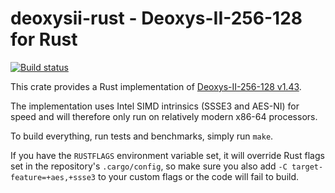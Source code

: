 # deoxysii-rust - Deoxys-II-256-128 for Rust

[![Build status][github-ci-tests-badge]][github-ci-tests-link]

[github-ci-tests-badge]: https://github.com/oasisprotocol/deoxysii-rust/workflows/ci-tests/badge.svg
[github-ci-tests-link]: https://github.com/oasisprotocol/deoxysii-rust/actions?query=workflow:ci-tests

This crate provides a Rust implementation of [Deoxys-II-256-128 v1.43][0].

The implementation uses Intel SIMD intrinsics (SSSE3 and AES-NI) for
speed and will therefore only run on relatively modern x86-64 processors.

To build everything, run tests and benchmarks, simply run `make`.

If you have the `RUSTFLAGS` environment variable set, it will override Rust
flags set in the repository's `.cargo/config`, so make sure you also add
`-C target-feature=+aes,+ssse3` to your custom flags or the code will fail
to build.

[0]: https://sites.google.com/view/deoxyscipher
